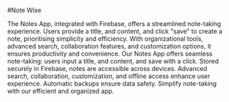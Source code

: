 #Note Wise

The Notes App, integrated with Firebase, offers a streamlined note-taking experience. Users provide a title, and content, and click "save" to create a note, prioritising simplicity and efficiency.
With organizational tools, advanced search, collaboration features, and customization options, it ensures productivity and convenience.
Our Notes App offers seamless note-taking: users input a title, and content, and save with a click. Stored securely in Firebase, notes are accessible across devices. Advanced search, collaboration, customization, and offline access enhance user experience. Automatic backups ensure data safety. Simplify note-taking with our efficient and organized app.
